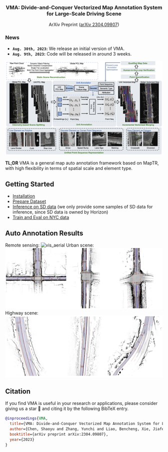 <div align="center">
<h3>VMA: Divide-and-Conquer Vectorized Map Annotation
System for Large-Scale Driving Scene</h3>

ArXiv Preprint ([arXiv 2304.09807](https://arxiv.org/pdf/2304.09807.pdf))
</div>



### News
* **`Aug. 30th, 2023`:** We release an initial version of VMA.
* **`Aug. 9th, 2023`:** Code will be released in around 3 weeks.


![framework](assets/framework.png "framework")


**TL;DR** VMA is a general map auto annotation framework based on MapTR, with high flexibility in terms of spatial scale and element type.

## Getting Started
- [Installation](docs/install.md)
- [Prepare Dataset](docs/prepare_dataset.md)
- [Inference on SD data](demo/README.md)    (we only provide some samples of SD data for inference, since SD data is owned by Horizon)
- [Train and Eval on NYC data](docs/train_eval.md)

## Auto Annotation Results
Remote sensing:
![vis_aerial](assets/NYC.jpg "vis_aerial")
Urban scene:
![vis_urban](assets/urban.jpg "vis_urban")
Highway scene:
![vis_highway](assets/highway.jpg "vis_highway")

## Citation
If you find VMA is useful in your research or applications, please consider giving us a star 🌟 and citing it by the following BibTeX entry.
```bibtex
@inproceedings{VMA,
  title={VMA: Divide-and-Conquer Vectorized Map Annotation System for Large-Scale Driving Scene},
  author={Chen, Shaoyu and Zhang, Yunchi and Liao, Bencheng, Xie, Jiafeng and Cheng, Tianheng and Sui, Wei and Zhang, Qian and Liu, Wenyu and Huang, Chang and Wang, Xinggang},
  booktitle={arXiv preprint arXiv:2304.09807},
  year={2023}
}
```

